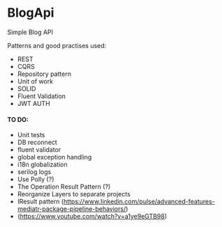 # BlogApi
Simple Blog API 

Patterns and good practises used:
- REST
- CQRS
- Repository pattern
- Unit of work
- SOLID
- Fluent Validation
- JWT AUTH

#### TO DO:
- Unit tests
- DB reconnect
- fluent validator
- global exception handling
- i18n globalization
- serilog logs
- Use Polly (?)
- The Operation Result Pattern (?)
- Reorganize Layers to separate projects
- IResult pattern (https://www.linkedin.com/pulse/advanced-features-mediatr-package-pipeline-behaviors/)
- (https://www.youtube.com/watch?v=a1ye9eGTB98)



